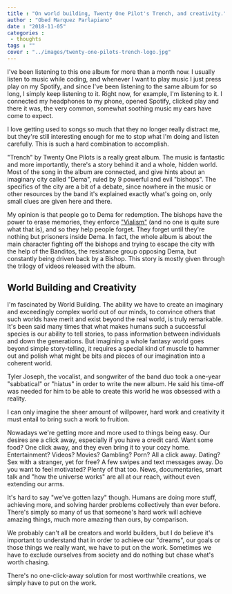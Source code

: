 ```yaml
---
title : "On world building, Twenty One Pilot's Trench, and creativity."
author : "Obed Marquez Parlapiano"
date : "2018-11-05"
categories : 
 - thoughts
tags : ""
cover : "../images/twenty-one-pilots-trench-logo.jpg"
---
```


I've been listening to this one album for more than a month now. I usually listen to music while coding, and whenever I want to play music I just press play on my Spotify, and since I've been listening to the same album for so long, I simply keep listening to it. Right now, for example, I'm listening to it. I connected my headphones to my phone, opened Spotify, clicked play and there it was, the very common, somewhat soothing music my ears have come to expect.

I love getting used to songs so much that they no longer really distract me, but they're still interesting enough for me to stop what I'm doing and listen carefully. This is such a hard combination to accomplish.

"Trench" by Twenty One Pilots is a really great album. The music is fantastic and more importantly, there's a story behind it and a whole, hidden world. Most of the song in the album are connected, and give hints about an imaginary city called "Dema", ruled by 9 powerful and evil "bishops". The specifics of the city are a bit of a debate, since nowhere in the music or other resources by the band it's explained exactly what's going on, only small clues are given here and there.

My opinion is that people go to Dema for redemption. The bishops have the power to erase memories, they enforce ["Vialism"](https://www.reddit.com/r/twentyonepilots/comments/906hz3/theory_on_what_vialism_means/) (and no one is quite sure what that is), and so they help people forget. They forget until they're nothing but prisoners inside Dema. In fact, the whole album is about the main character fighting off the bishops and trying to escape the city with the help of the Banditos, the resistance group opposing Dema, but constantly being driven back by a Bishop. This story is mostly given through the trilogy of videos released with the album.

## World Building and Creativity

I'm fascinated by World Building. The ability we have to create an imaginary and exceedingly complex world out of our minds, to convince others that such worlds have merit and exist beyond the real world, is truly remarkable. It's been said many times that what makes humans such a successful species is our ability to tell stories, to pass information between individuals and down the generations. But imagining a whole fantasy world goes beyond simple story-telling, it requires a special kind of muscle to hammer out and polish what might be bits and pieces of our imagination into a coherent world.

Tyler Joseph, the vocalist, and songwriter of the band duo took a one-year "sabbatical" or "hiatus" in order to write the new album. He said his time-off was needed for him to be able to create this world he was obsessed with a reality.

I can only imagine the sheer amount of willpower, hard work and creativity it must entail to bring such a work to fruition.

Nowadays we're getting more and more used to things being easy. Our desires are a click away, especially if you have a credit card. Want some food? One click away, and they even bring it to your cozy home. Entertainment? Videos? Movies? Gambling? Porn? All a click away. Dating? Sex with a stranger, yet for free? A few swipes and text messages away. Do you want to feel motivated? Plenty of that too. News, documentaries, smart talk and "how the universe works" are all at our reach, without even extending our arms.

It's hard to say "we've gotten lazy" though. Humans are doing more stuff, achieving more, and solving harder problems collectively than ever before. There's simply so many of us that someone's hard work will achieve amazing things, much more amazing than ours, by comparison.

We probably can't all be creators and world builders, but I do believe it's important to understand that in order to achieve our "dreams", our goals or those things we really want, we have to put on the work. Sometimes we have to exclude ourselves from society and do nothing but chase what's worth chasing.

There's no one-click-away solution for most worthwhile creations, we simply have to put on the work.
